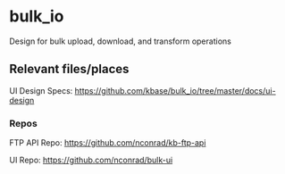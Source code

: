 # bulk_io
Design for bulk upload, download, and transform operations

## Relevant files/places

UI Design Specs: https://github.com/kbase/bulk_io/tree/master/docs/ui-design

### Repos

FTP API Repo: https://github.com/nconrad/kb-ftp-api

UI Repo: https://github.com/nconrad/bulk-ui
